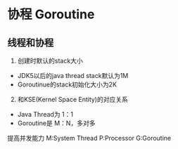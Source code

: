 # 协程 Goroutine
## 线程和协程
1. 创建时默认的stack大小
- JDK5以后的java thread stack默认为1M
- Goroutinue的stack初始化大小为2K

2. 和KSE(Kernel Space Entity)的对应关系
- Java Thread为 1：1
- Goroutine是 M：N，多对多

提高并发能力
M:System Thread
P:Processor
G:Goroutine


